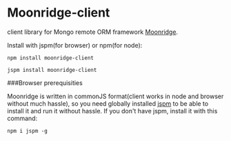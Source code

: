 # Moonridge-client
client library for Mongo remote ORM framework [Moonridge](https://github.com/capaj/Moonridge).

Install with jspm(for browser) or npm(for node):

```
npm install moonridge-client

jspm install moonridge-client
``` 
###Browser prerequisities

Moonridge is written in commonJS format(client works in node and browser without much hassle), so you need globally installed [jspm](https://github.com/jspm/jspm-cli) to be able to install it and run it without hassle.
If you don't have jspm, install it with this command:

    npm i jspm -g
